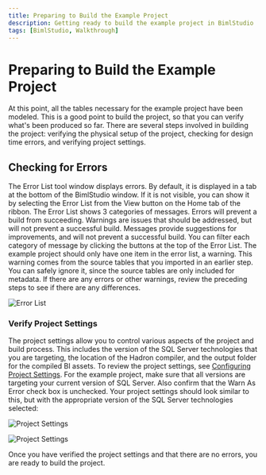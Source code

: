 ```yaml
---
title: Preparing to Build the Example Project
description: Getting ready to build the example project in BimlStudio
tags: [BimlStudio, Walkthrough]
---
```

# Preparing to Build the Example Project

At this point, all the tables necessary for the example project have been modeled. This is a good point to build the project, so that you can verify what's been produced so far. There are several steps involved in building the project: verifying the physical setup of the project, checking for design time errors, and verifying project settings.

## Checking for Errors

The Error List tool window displays errors. By default, it is displayed in a tab at the bottom of the BimlStudio window. If it is not visible, you can show it by selecting the Error List from the View button on the Home tab of the ribbon. The Error List shows 3 categories of messages. Errors will prevent a build from succeeding. Warnings are issues that should be addressed, but will not prevent a successful build. Messages provide suggestions for improvements, and will not prevent a successful build. You can filter each category of message by clicking the buttons at the top of the Error List. The example project should only have one item in the error list, a warning. This warning comes from the source tables that you imported in an earlier step. You can safely ignore it, since the source tables are only included for metadata. If there are any errors or other warnings, review the preceding steps to see if there are any differences.

![Error List](https://varigencecom.blob.core.windows.net/images-mistdocumentation/011_ErrorList.png)

### Verify Project Settings

The project settings allow you to control various aspects of the project and build process. This includes the version of the SQL Server technologies that you are targeting, the location of the Hadron compiler, and the output folder for the compiled BI assets. To review the project settings, see [Configuring Project Settings](configuring-project-settings). For the example project, make sure that all versions are targeting your current version of SQL Server. Also confirm that the Warn As Error check box is unchecked. Your project settings should look similar to this, but with the appropriate version of the SQL Server technologies selected:

![Project Settings](https://varigencecom.blob.core.windows.net/images-mistdocumentation/011_ProjectSettings1.png)

![Project Settings](https://varigencecom.blob.core.windows.net/images-mistdocumentation/011_ProjectSettings2.png)

Once you have verified the project settings and that there are no errors, you are ready to build the project.
